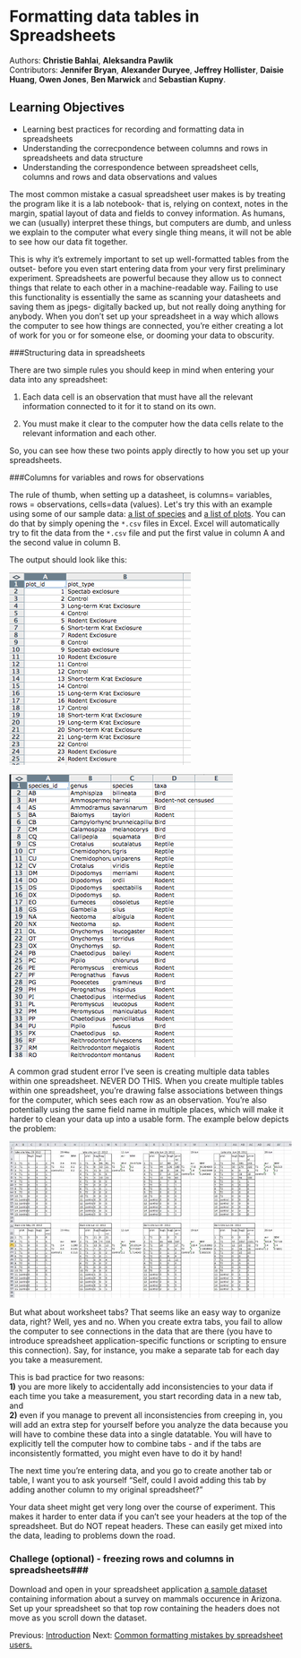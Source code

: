 # Formatting data tables in Spreadsheets #

Authors: **Christie Bahlai**, **Aleksandra Pawlik**<br>
Contributors: **Jennifer Bryan**, **Alexander Duryee**, **Jeffrey Hollister**, **Daisie Huang**, **Owen Jones**, 
**Ben Marwick** and **Sebastian Kupny**.

## Learning Objectives
* Learning best practices for recording and formatting data in spreadsheets
* Understanding the correcpondence between columns and rows in spreadsheets and data structure
* Understanding the correspondence between spreadsheet cells, columns and rows and data observations and values


The most common mistake a casual spreadsheet user makes is by treating the program like it is a lab notebook- that is, relying on context, notes in the margin, spatial layout of data and fields to convey information. As humans, we can (usually) interpret these things, but computers are dumb, and unless we explain to the computer what every single thing means, it will not be able to see how our data fit together.

This is why it’s extremely important to set up well-formatted tables from the outset- before you even start entering data from your very first preliminary experiment. Spreadsheets are powerful because they allow us to connect things that relate to each other in a  machine-readable way. Failing to use this functionality is essentially the same as scanning your datasheets and saving them as jpegs- digitally backed up, but not really doing anything for anybody. When you don’t set up your spreadsheet in a way which allows the computer to see how things are connected, you’re either creating a lot of work for you or for someone else, or dooming your data to obscurity.

###Structuring data in spreadsheets

There are two simple rules you should keep in mind when entering your data into any spreadsheet:

1. Each data cell is an observation that must have all the relevant information connected to it for it to stand on its own.

2. You must make it clear to the computer how the data cells relate to the relevant information and each other.

So, you can see how these two points apply directly to how you set up your spreadsheets. 

###Columns for variables and rows for observations

The rule of thumb, when setting up a datasheet, is columns= variables, rows = observations, cells=data (values).
Let's try this with an example using some of our sample data: [a list of species](../../../data/biology/species.csv) and [a list of plots](../../../data/biology/plots.csv). You can do that by simply opening the `*.csv` files in Excel. Excel will automatically try to fit the data from the `*.csv` file and put the first value in column A and the second value in column B. 

The output should look like this:

![Tables in Excel - example 1](./../images/excel_tables_example.png)

![Tables in Excel- example 2](./../images/excel_tables_example1.png)


A common grad student error I’ve seen is creating multiple data tables within one spreadsheet. NEVER DO THIS. When you create multiple tables within one spreadsheet, you’re drawing false associations between things for the computer, which sees each row as an observation. You’re also potentially using the same field name in multiple places, which will make it harder to clean your data up into a usable form. The example below depicts the problem:

![Classic spreadsheet mistake](./../images/2_datasheet_example.jpg)


But what about worksheet tabs? That seems like an easy way to organize data, right? Well, yes and no. When you create extra tabs, you fail to allow the computer to see connections in the data that are there (you have to introduce spreadsheet application-specific functions or scripting to ensure this connection). Say, for instance, you make a separate tab for each day you take a measurement.
<!---
#![Each table in separate worksheet](../../../img/excel_tables_example_sk_e1_p1.png)

![Each table in separate worksheet](./../images/excel_tables_example_sk_e1_p1_wrl.png)
-->

This is bad practice for two reasons:   
**1)** you are more likely to accidentally add inconsistencies to your data if each time you take a measurement, you start recording data in a new tab, and   
**2)** even if you manage to prevent all inconsistencies from creeping in, you will add an extra step for yourself before you analyze the data because you will have to combine these data into a single datatable. You will have to explicitly tell the computer how to combine tabs - and if the tabs are inconsistently formatted, you might even have to do it by hand!

The next time you’re entering data, and you go to create another tab or table, I want you to ask yourself “Self, could I avoid adding this tab by adding another column to my original spreadsheet?”

Your data sheet might get very long over the course of experiment. This makes it harder to enter data if you can’t see your headers at the top of the spreadsheet. But do NOT repeat headers. These can easily get mixed into the data, leading to problems down the road.

### Challege (optional) - freezing rows and columns in spreadsheets###

Download and open in your spreadsheet application [a sample dataset](../../../data/biology/surveys.csv) containing information about a survey on mammals occurence in Arizona. Set up your spreadsheet so that top row containing the headers does not move as you scroll down the dataset.

Previous: [Introduction](00-intro.md)  Next: [Common formatting mistakes by spreadsheet users.](02-common-mistakes.md)
